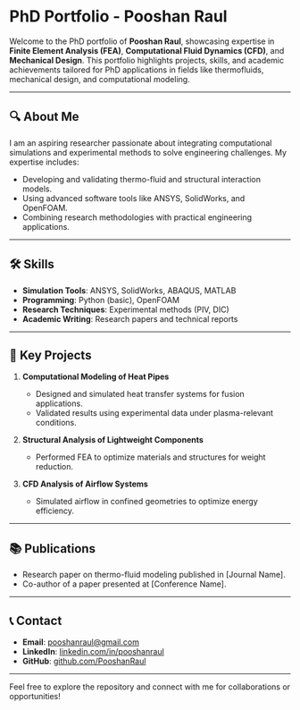 # PhD Portfolio - Pooshan Raul

Welcome to the PhD portfolio of **Pooshan Raul**, showcasing expertise in **Finite Element Analysis (FEA)**, **Computational Fluid Dynamics (CFD)**, and **Mechanical Design**. This portfolio highlights projects, skills, and academic achievements tailored for PhD applications in fields like thermofluids, mechanical design, and computational modeling.

---

## 🔍 About Me
I am an aspiring researcher passionate about integrating computational simulations and experimental methods to solve engineering challenges. My expertise includes:
- Developing and validating thermo-fluid and structural interaction models.
- Using advanced software tools like ANSYS, SolidWorks, and OpenFOAM.
- Combining research methodologies with practical engineering applications.

---

## 🛠️ Skills
- **Simulation Tools**: ANSYS, SolidWorks, ABAQUS, MATLAB
- **Programming**: Python (basic), OpenFOAM
- **Research Techniques**: Experimental methods (PIV, DIC)
- **Academic Writing**: Research papers and technical reports

---

## 📂 Key Projects
1. **Computational Modeling of Heat Pipes**
   - Designed and simulated heat transfer systems for fusion applications.
   - Validated results using experimental data under plasma-relevant conditions.

2. **Structural Analysis of Lightweight Components**
   - Performed FEA to optimize materials and structures for weight reduction.

3. **CFD Analysis of Airflow Systems**
   - Simulated airflow in confined geometries to optimize energy efficiency.

---

## 📚 Publications
- Research paper on thermo-fluid modeling published in [Journal Name].
- Co-author of a paper presented at [Conference Name].

---

## 📞 Contact
- **Email**: [pooshanraul@gmail.com](mailto:pooshanraul@gmail.com)
- **LinkedIn**: [linkedin.com/in/pooshanraul](https://linkedin.com/in/pooshanraul)
- **GitHub**: [github.com/PooshanRaul](https://github.com/PooshanRaul)

---

Feel free to explore the repository and connect with me for collaborations or opportunities!

